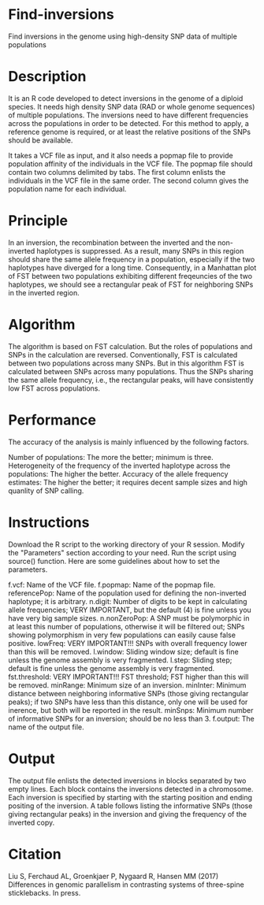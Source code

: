 # Find-inversions
Find inversions in the genome using high-density SNP data of multiple populations

# Description
It is an R code developed to detect inversions in the genome of a diploid species. It needs high density SNP data (RAD or whole genome sequences) of multiple populations. The inversions need to have different frequencies across the populations in order to be detected. For this method to apply, a reference genome is required, or at least the relative positions of the SNPs should be available.

It takes a VCF file as input, and it also needs a popmap file to provide population affinity of the individuals in the VCF file. The popmap file should contain two columns delimited by tabs. The first column enlists the individuals in the VCF file in the same order. The second column gives the population name for each individual.

# Principle
In an inversion, the recombination between the inverted and the non-inverted haplotypes is suppressed. As a result, many SNPs in this region should share the same allele frequency in a population, especially if the two haplotypes have diverged for a long time. Consequently, in a Manhattan plot of FST between two populations exhibiting different freqeuncies of the two haplotypes, we should see a rectangular peak of FST for neighboring SNPs in the inverted region.

# Algorithm
The algorithm is based on FST calculation. But the roles of populations and SNPs in the calculation are reversed. Conventionally, FST is calculated between two populations across many SNPs. But in this algorithm FST is calculated between SNPs across many populations. Thus the SNPs sharing the same allele frequency, i.e., the rectangular peaks, will have consistently low FST across populations.

# Performance
The accuracy of the analysis is mainly influenced by the following factors.

Number of populations: The more the better; minimum is three.
Heterogeneity of the frequency of the inverted haplotype across the populations: The higher the better.
Accuracy of the allele frequency estimates: The higher the better; it requires decent sample sizes and high quanlity of SNP calling.

# Instructions
Download the R script to the working directory of your R session. Modify the "Parameters" section according to your need. Run the script using source() function. Here are some guidelines about how to set the parameters.

f.vcf: Name of the VCF file.
f.popmap: Name of the popmap file.
referencePop: Name of the population used for defining the non-inverted haplotype; it is arbitrary.
n.digit: Number of digits to be kept in calculating allele frequencies; VERY IMPORTANT, but the default (4) is fine unless you have very big sample sizes.
n.nonZeroPop: A SNP must be polymorphic in at least this number of populations, otherwise it will be filtered out; SNPs showing polymorphism in very few populations can easily cause false positive.
lowFreq: VERY IMPORTANT!!! SNPs with overall frequency lower than this will be removed.
l.window: Sliding window size; default is fine unless the genome assembly is very fragmented.
l.step: Sliding step; default is fine unless the genome assembly is very fragmented.
fst.threshold: VERY IMPORTANT!!! FST threshold; FST higher than this will be removed.
minRange: Minimum size of an inversion.
minInter: Minimum distance between neighboring informative SNPs (those giving rectangular peaks); if two SNPs have less than this distance, only one will be used for inerence, but both will be reported in the result. 
minSnps: Minimum number of informative SNPs for an inversion; should be no less than 3.
f.output: The name of the output file.

# Output
The output file enlists the detected inversions in blocks separated by two empty lines. Each block contains the inversions detected in a chromosome. Each inversion is specified by starting with the starting position and ending positing of the inversion. A table follows listing the informative SNPs (those giving rectangular peaks) in the inversion and giving the frequency of the inverted copy.

# Citation
Liu S, Ferchaud AL, Groenkjaer P, Nygaard R, Hansen MM (2017) Differences in genomic parallelism in contrasting systems of three-spine sticklebacks. In press.
